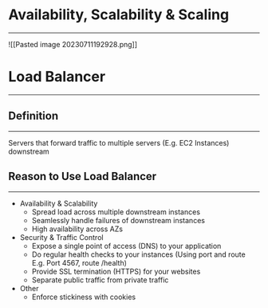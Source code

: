 # Availability, Scalability & Scaling
---

![[Pasted image 20230711192928.png]]

# Load Balancer
---

## Definition
---

Servers that forward traffic to multiple servers (E.g. EC2 Instances) downstream

## Reason to Use Load Balancer
---
* Availability & Scalability 
	* Spread load across multiple downstream instances 
	* Seamlessly handle failures of downstream instances
	* High availability across AZs 
* Security & Traffic Control
	* Expose a single point of access (DNS) to your application 
	* Do regular health checks to your instances (Using port and route E.g. Port 4567, route /health)
	* Provide SSL termination (HTTPS) for your websites 
	* Separate public traffic from private traffic
* Other
	* Enforce stickiness with cookies 
